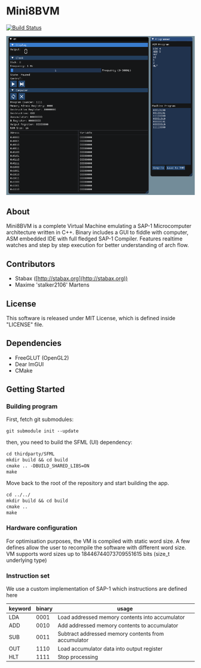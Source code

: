 # Mini8BVM

[![Build Status](https://travis-ci.org/Stalker2106x/Mini8BVM.svg?branch=master)](https://travis-ci.org/Stalker2106x/Mini8BVM)

![VM Overview](/docs/overview.png?raw=true)

## About

Mini8BVM is a complete Virtual Machine emulating a SAP-1 Microcomputer architecture written in C++.
Binary includes a GUI to fiddle with computer, ASM embedded IDE with full fledged SAP-1 Compiler.
Features realtime watches and step by step execution for better understanding of arch flow.

## Contributors
+ Stabax ([http://stabax.org](http://stabax.org))
+ Maxime 'stalker2106' Martens

## License

This software is released under MIT License, which is defined inside "LICENSE" file.

## Dependencies
+ FreeGLUT (OpenGL2)
+ Dear ImGUI
+ CMake

## Getting Started

### Building program

First, fetch git submodules:

    git submodule init --update

then, you need to build the SFML (UI) dependency:

    cd thirdparty/SFML
    mkdir build && cd build
    cmake .. -DBUILD_SHARED_LIBS=ON
    make

Move back to the root of the repository and start building the app.

    cd ../../
    mkdir build && cd build
    cmake ..
    make

### Hardware configuration

For optimisation purposes, the VM is compiled with static word size.
A few defines allow the user to recompile the software with different word size.
VM supports word sizes up to 18446744073709551615 bits (size_t underlying type)

### Instruction set

We use a custom implementation of SAP-1 which instructions are defined here

| keyword | binary | usage |
| --- | ---- | ---- |
| LDA | 0001 | Load addressed memory contents into accumulator |
| ADD | 0010 | Add addressed memory contents to accumulator |
| SUB | 0011 | Subtract addressed memory contents from accumulator |
| OUT | 1110 | Load accumulator data into output register |
| HLT | 1111 | Stop processing |
